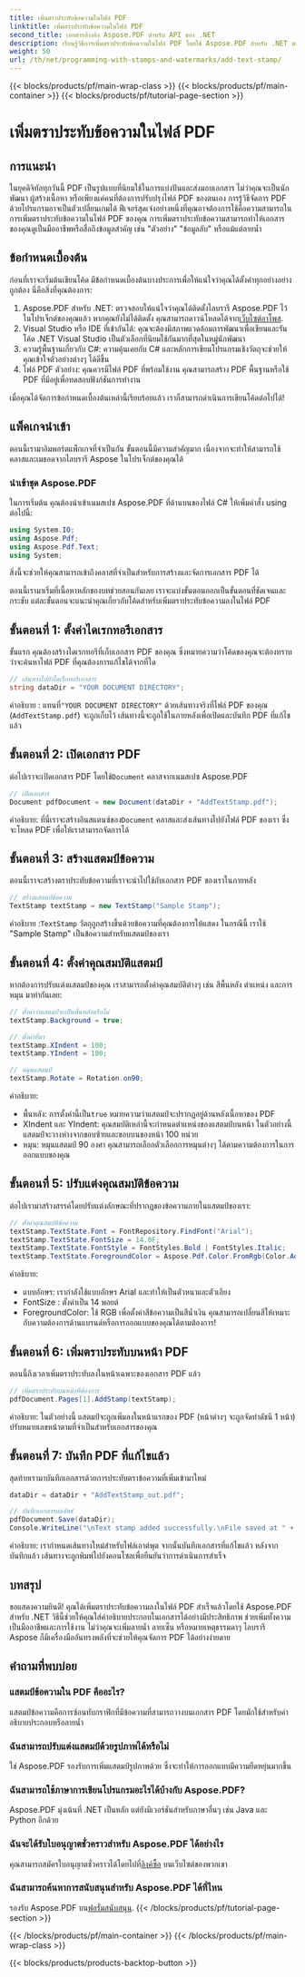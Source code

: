 ```yaml
---
title: เพิ่มตราประทับข้อความในไฟล์ PDF
linktitle: เพิ่มตราประทับข้อความในไฟล์ PDF
second_title: เอกสารอ้างอิง Aspose.PDF สำหรับ API ของ .NET
description: เรียนรู้วิธีการเพิ่มตราประทับข้อความในไฟล์ PDF โดยใช้ Aspose.PDF สำหรับ .NET พร้อมด้วยคำแนะนำทีละขั้นตอนของเรา และยกระดับการนำเสนอเอกสารของคุณ
weight: 50
url: /th/net/programming-with-stamps-and-watermarks/add-text-stamp/
---
```


{{< blocks/products/pf/main-wrap-class >}}
{{< blocks/products/pf/main-container >}}
{{< blocks/products/pf/tutorial-page-section >}}

# เพิ่มตราประทับข้อความในไฟล์ PDF

## การแนะนำ

ในยุคดิจิทัลทุกวันนี้ PDF เป็นรูปแบบที่นิยมใช้ในการแบ่งปันและส่งมอบเอกสาร ไม่ว่าคุณจะเป็นนักพัฒนา ผู้สร้างเนื้อหา หรือเพียงแค่คนที่ต้องการปรับปรุงไฟล์ PDF ของตนเอง การรู้วิธีจัดการ PDF ด้วยโปรแกรมอาจเป็นตัวเปลี่ยนเกมได้ ฟีเจอร์สุดเจ๋งอย่างหนึ่งที่คุณอาจต้องการใช้คือความสามารถในการเพิ่มตราประทับข้อความในไฟล์ PDF ของคุณ การเพิ่มตราประทับข้อความสามารถทำให้เอกสารของคุณดูเป็นมืออาชีพหรือสื่อถึงข้อมูลสำคัญ เช่น "ตัวอย่าง" "ข้อมูลลับ" หรือแม้แต่ลายน้ำ

## ข้อกำหนดเบื้องต้น

ก่อนที่เราจะเริ่มต้นเขียนโค้ด มีข้อกำหนดเบื้องต้นบางประการเพื่อให้แน่ใจว่าคุณได้ตั้งค่าทุกอย่างอย่างถูกต้อง นี่คือสิ่งที่คุณต้องการ:

1.  Aspose.PDF สำหรับ .NET: ตรวจสอบให้แน่ใจว่าคุณได้ติดตั้งไลบรารี Aspose.PDF ไว้ในโปรเจ็กต์ของคุณแล้ว หากคุณยังไม่ได้ติดตั้ง คุณสามารถดาวน์โหลดได้จาก[เว็บไซต์อาโพส](https://releases.aspose.com/pdf/net/).
2. Visual Studio หรือ IDE ที่เข้ากันได้: คุณจะต้องมีสภาพแวดล้อมการพัฒนาเพื่อเขียนและรันโค้ด .NET Visual Studio เป็นตัวเลือกที่นิยมใช้กันมากที่สุดในหมู่นักพัฒนา
3. ความรู้พื้นฐานเกี่ยวกับ C#: ความคุ้นเคยกับ C# และหลักการเขียนโปรแกรมเชิงวัตถุจะช่วยให้คุณเข้าใจตัวอย่างต่างๆ ได้ดีขึ้น
4. ไฟล์ PDF ตัวอย่าง: คุณควรมีไฟล์ PDF ที่พร้อมใช้งาน คุณสามารถสร้าง PDF พื้นฐานหรือใช้ PDF ที่มีอยู่เพื่อทดสอบฟังก์ชันการทำงาน

เมื่อคุณได้จัดการข้อกำหนดเบื้องต้นเหล่านี้เรียบร้อยแล้ว เราก็สามารถดำเนินการเขียนโค้ดต่อไปได้!

## แพ็คเกจนำเข้า

ตอนนี้เรามาอิมพอร์ตแพ็กเกจที่จำเป็นกัน ขั้นตอนนี้มีความสำคัญมาก เนื่องจากจะทำให้สามารถใช้คลาสและเมธอดจากไลบรารี Aspose ในโปรเจ็กต์ของคุณได้

### นำเข้าชุด Aspose.PDF

ในการเริ่มต้น คุณต้องนำเข้าเนมสเปซ Aspose.PDF ที่ด้านบนของไฟล์ C# ให้เพิ่มคำสั่ง using ต่อไปนี้:

```csharp
using System.IO;
using Aspose.Pdf;
using Aspose.Pdf.Text;
using System;
```

สิ่งนี้จะช่วยให้คุณสามารถเข้าถึงคลาสที่จำเป็นสำหรับการสร้างและจัดการเอกสาร PDF ได้

ตอนนี้เรามาเริ่มที่เนื้อหาหลักของบทช่วยสอนกันเลย เราจะแบ่งขั้นตอนออกเป็นขั้นตอนที่ชัดเจนและกระชับ แต่ละขั้นตอนจะแนะนำคุณเกี่ยวกับโค้ดสำหรับเพิ่มตราประทับข้อความลงในไฟล์ PDF

## ขั้นตอนที่ 1: ตั้งค่าไดเรกทอรีเอกสาร

ขั้นแรก คุณต้องสร้างไดเรกทอรีที่เก็บเอกสาร PDF ของคุณ ซึ่งหมายความว่าโค้ดของคุณจะต้องทราบว่าจะค้นหาไฟล์ PDF ที่คุณต้องการแก้ไขได้จากที่ใด

```csharp
// เส้นทางไปยังไดเร็กทอรีเอกสาร
string dataDir = "YOUR DOCUMENT DIRECTORY";
```

 คำอธิบาย : แทนที่`"YOUR DOCUMENT DIRECTORY"` ด้วยเส้นทางจริงที่ไฟล์ PDF ของคุณ (`AddTextStamp.pdf`) จะถูกเก็บไว้ เส้นทางนี้จะถูกใช้ในภายหลังเพื่อเปิดและบันทึก PDF ที่แก้ไขแล้ว

## ขั้นตอนที่ 2: เปิดเอกสาร PDF

 ต่อไปเราจะเปิดเอกสาร PDF โดยใช้`Document` คลาสจากเนมสเปซ Aspose.PDF

```csharp
// เปิดเอกสาร
Document pdfDocument = new Document(dataDir + "AddTextStamp.pdf");
```

 คำอธิบาย: ที่นี่เราจะสร้างอินสแตนซ์ของ`Document` คลาสและส่งเส้นทางไปยังไฟล์ PDF ของเรา ซึ่งจะโหลด PDF เพื่อให้เราสามารถจัดการได้

## ขั้นตอนที่ 3: สร้างแสตมป์ข้อความ

ตอนนี้เราจะสร้างตราประทับข้อความที่เราจะนำไปใช้กับเอกสาร PDF ของเราในภายหลัง

```csharp
// สร้างแสตมป์ข้อความ
TextStamp textStamp = new TextStamp("Sample Stamp");
```

 คำอธิบาย :`TextStamp` วัตถุถูกสร้างขึ้นด้วยข้อความที่คุณต้องการให้แสดง ในกรณีนี้ เราใช้ "Sample Stamp" เป็นข้อความสำหรับแสตมป์ของเรา

## ขั้นตอนที่ 4: ตั้งค่าคุณสมบัติแสตมป์

หากต้องการปรับแต่งแสตมป์ของคุณ เราสามารถตั้งค่าคุณสมบัติต่างๆ เช่น สีพื้นหลัง ตำแหน่ง และการหมุน มาทำกันเลย:

```csharp
// ตั้งค่าว่าแสตมป์จะเป็นพื้นหลังหรือไม่
textStamp.Background = true;

// ตั้งค่าที่มา
textStamp.XIndent = 100;
textStamp.YIndent = 100;

// หมุนแสตมป์
textStamp.Rotate = Rotation.on90;
```

คำอธิบาย:
- พื้นหลัง: การตั้งค่านี้เป็น`true` หมายความว่าแสตมป์จะปรากฏอยู่ด้านหลังเนื้อหาของ PDF
- XIndent และ YIndent: คุณสมบัติเหล่านี้จะกำหนดตำแหน่งของแสตมป์บนหน้า ในตัวอย่างนี้ แสตมป์จะวางห่างจากขอบซ้ายและขอบบนของหน้า 100 หน่วย
- หมุน: หมุนแสตมป์ 90 องศา คุณสามารถเลือกตัวเลือกการหมุนต่างๆ ได้ตามความต้องการในการออกแบบของคุณ

## ขั้นตอนที่ 5: ปรับแต่งคุณสมบัติข้อความ

ต่อไปเรามาสร้างสรรค์โดยปรับแต่งลักษณะที่ปรากฏของข้อความภายในแสตมป์ของเรา:

```csharp
// ตั้งค่าคุณสมบัติข้อความ
textStamp.TextState.Font = FontRepository.FindFont("Arial");
textStamp.TextState.FontSize = 14.0F;
textStamp.TextState.FontStyle = FontStyles.Bold | FontStyles.Italic;
textStamp.TextState.ForegroundColor = Aspose.Pdf.Color.FromRgb(Color.Aqua);
```

คำอธิบาย:
- แบบอักษร: เรากำลังใช้แบบอักษร Arial และทำให้เป็นตัวหนาและตัวเอียง
- FontSize : ตั้งค่าเป็น 14 พอยต์
- ForegroundColor: ใช้ RGB เพื่อตั้งค่าสีข้อความเป็นสีน้ำเงิน คุณสามารถเปลี่ยนสีให้เหมาะกับความต้องการด้านแบรนด์หรือการออกแบบของคุณได้ตามต้องการ!

## ขั้นตอนที่ 6: เพิ่มตราประทับบนหน้า PDF

ตอนนี้ถึงเวลาเพิ่มตราประทับลงในหน้าเฉพาะของเอกสาร PDF แล้ว

```csharp
// เพิ่มตราประทับบนหน้าที่ต้องการ
pdfDocument.Pages[1].AddStamp(textStamp);
```

คำอธิบาย: ในตัวอย่างนี้ แสตมป์จะถูกเพิ่มลงในหน้าแรกของ PDF (หน้าต่างๆ จะถูกจัดทำดัชนี 1 หน้า) ปรับหมายเลขหน้าตามที่จำเป็นสำหรับเอกสารของคุณ

## ขั้นตอนที่ 7: บันทึก PDF ที่แก้ไขแล้ว

สุดท้ายเรามาบันทึกเอกสารด้วยการประทับตราข้อความที่เพิ่มเข้ามาใหม่

```csharp
dataDir = dataDir + "AddTextStamp_out.pdf";

// บันทึกเอกสารผลลัพธ์
pdfDocument.Save(dataDir);
Console.WriteLine("\nText stamp added successfully.\nFile saved at " + dataDir);
```

คำอธิบาย: เรากำหนดเส้นทางใหม่สำหรับไฟล์เอาต์พุต จากนั้นบันทึกเอกสารที่แก้ไขแล้ว หลังจากบันทึกแล้ว เส้นทางจะถูกพิมพ์ไปยังคอนโซลเพื่อยืนยันว่าการดำเนินการสำเร็จ

## บทสรุป

ขอแสดงความยินดี! คุณได้เพิ่มตราประทับข้อความลงในไฟล์ PDF สำเร็จแล้วโดยใช้ Aspose.PDF สำหรับ .NET วิธีนี้ช่วยให้คุณใส่คำอธิบายประกอบในเอกสารได้อย่างมีประสิทธิภาพ ช่วยเพิ่มทั้งความเป็นมืออาชีพและการใช้งาน ไม่ว่าคุณจะเพิ่มลายน้ำ ลายเซ็น หรือหมายเหตุธรรมดาๆ ไลบรารี Aspose ก็มีเครื่องมืออันทรงพลังที่จะช่วยให้คุณจัดการ PDF ได้อย่างง่ายดาย

## คำถามที่พบบ่อย

### แสตมป์ข้อความใน PDF คืออะไร?
แสตมป์ข้อความคือการซ้อนทับกราฟิกที่มีข้อความที่สามารถวางบนเอกสาร PDF โดยมักใช้สำหรับคำอธิบายประกอบหรือลายน้ำ

### ฉันสามารถปรับแต่งแสตมป์ด้วยรูปภาพได้หรือไม่
ใช่ Aspose.PDF รองรับการเพิ่มแสตมป์รูปภาพด้วย ซึ่งจะทำให้การออกแบบมีความยืดหยุ่นมากขึ้น

### ฉันสามารถใช้ภาษาการเขียนโปรแกรมอะไรได้บ้างกับ Aspose.PDF?
Aspose.PDF มุ่งเน้นที่ .NET เป็นหลัก แต่ยังมีเวอร์ชันสำหรับภาษาอื่นๆ เช่น Java และ Python อีกด้วย

### ฉันจะได้รับใบอนุญาตชั่วคราวสำหรับ Aspose.PDF ได้อย่างไร
 คุณสามารถสมัครใบอนุญาตชั่วคราวได้โดยไปที่[ลิงค์ซื้อ](https://purchase.aspose.com/temporary-license/) บนเว็บไซต์ของพวกเขา

### ฉันสามารถค้นหาการสนับสนุนสำหรับ Aspose.PDF ได้ที่ไหน
 รองรับ Aspose.PDF บน[ฟอรั่มสนับสนุน](https://forum.aspose.com/c/pdf/10).
{{< /blocks/products/pf/tutorial-page-section >}}

{{< /blocks/products/pf/main-container >}}
{{< /blocks/products/pf/main-wrap-class >}}

{{< blocks/products/products-backtop-button >}}
